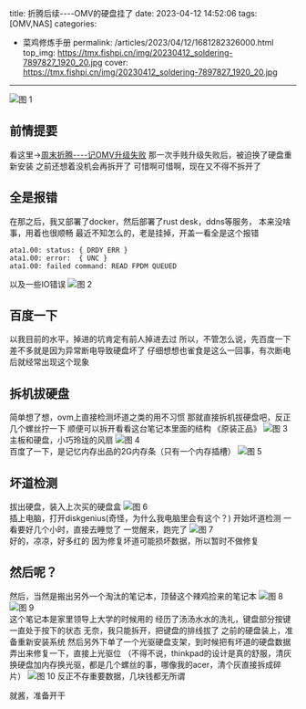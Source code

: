 title: 折腾后续----OMV的硬盘挂了
date: 2023-04-12 14:52:06
tags: [OMV,NAS]
categories: 
- 菜鸡修炼手册
permalink: /articles/2023/04/12/1681282326000.html
top_img: https://tmx.fishpi.cn/img/20230412_soldering-7897827_1920_20.jpg
cover: https://tmx.fishpi.cn/img/20230412_soldering-7897827_1920_20.jpg
---
![图 1](https://tmx.fishpi.cn/img/20230412_soldering-7897827_1920_20.jpg)  

## 前情提要
看这里->[周末折腾----记OMV升级失败](https://www.sszsj.cc/articles/2022/11/07/1667798327000.html)
那一次手贱升级失败后，被迫换了硬盘重新安装
之前还想着没机会再拆开了
可惜啊可惜啊，现在又不得不拆开了

## 全是报错
在那之后，我又部署了docker，然后部署了rust desk，ddns等服务，
本来没啥事，用着也很顺畅
最近不知怎么的，老是挂掉，开盖一看全是这个报错
```
ata1.00: status: { DRDY ERR }
ata1.00: error:  { UNC }
ata1.00: failed command: READ FPDM QUEUED
```
以及一些IO错误
![图 2](https://tmx.fishpi.cn/img/20230412_518AB28DCE9AAA8FCEA9C3452B3A3CFB_0.jpg)  

## 百度一下
以我目前的水平，掉进的坑肯定有前人掉进去过
所以，不管怎么说，先百度一下
差不多就是因为异常断电导致硬盘坏了
仔细想想也雀食是这么一回事，有次断电后就经常出现这个现象

## 拆机拔硬盘
简单想了想，ovm上直接检测坏道之类的用不习惯
那就直接拆机拔硬盘吧，反正几个螺丝拧一下
顺便可以拆开看看这台笔记本里面的结构
《原装正品》
![图 3](https://tmx.fishpi.cn/img/20230412_QQ图片20230412155508_24.jpg)  
主板和硬盘，小巧玲珑的风扇
![图 4](https://tmx.fishpi.cn/img/20230412_QQ图片20230412155733_10.jpg)  
百度了一下，是记忆内存出品的2G内存条（只有一个内存插槽）
![图 5](https://tmx.fishpi.cn/img/20230412_B112C58E2F7E7EBB35536494B5FFEC87_44.jpg)  

## 坏道检测
拔出硬盘，装入上次买的硬盘盒
![图 6](https://tmx.fishpi.cn/img/20230412_7E3EFB07D0DB5CC738866E97E5818AC9_78.jpg)  
插上电脑，打开diskgenius(奇怪，为什么我电脑里会有这个？)
开始坏道检测
一看要好几个小时，直接去睡觉了
一觉醒来，跑完了
![图 7](https://tmx.fishpi.cn/img/20230412_8B27337571593666FA5D81ADC987B6EE_23.jpg)  
好的，凉凉，好多红的
因为修复坏道可能损坏数据，所以暂时不做修复

## 然后呢？
然后，当然是搬出另外一个淘汰的笔记本，顶替这个辣鸡捡来的笔记本
![图 8](https://tmx.fishpi.cn/img/20230412_C6AFD118BAD0CC20E21EB4B292ACAD97_8.jpg)  
![图 9](https://tmx.fishpi.cn/img/20230412_105235A3B4BD3B129489B3F298F79BB9_8.jpg)  
这个笔记本是家里领导上大学的时候用的
经历了汤汤水水的洗礼，键盘部分按键一直处于按下的状态
无奈，我只能拆开，把键盘的排线拔了
之前的硬盘装上，准备重新安装系统
然后另外下单了一个光驱硬盘支架，到时候把有坏道的硬盘数据弄出来修复一下，直接上光驱位
（不得不说，thinkpad的设计是真的舒服，清灰换硬盘加内存换光驱，都是几个螺丝的事，哪像我的acer，清个灰直接拆成碎片）
![图 10](https://tmx.fishpi.cn/img/20230412_36F5E4CBCF380A3546BAB23FE877D450_43.jpg) 
反正不存重要数据，几块钱都无所谓

就酱，准备开干


